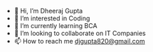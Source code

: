 - 👋 Hi, I’m Dheeraj Gupta
- 👀 I’m interested in Coding
- 🌱 I’m currently learning BCA
- 💞️ I’m looking to collaborate on IT Companies
- 📫 How to reach me djgupta820@gmail.com

<!---
djgupta820/djgupta820 is a ✨ special ✨ repository because its `README.md` (this file) appears on your GitHub profile.
You can click the Preview link to take a look at your changes.
--->
